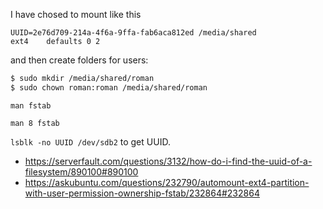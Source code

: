 I have chosed to mount like this

`UUID=2e76d709-214a-4f6a-9ffa-fab6aca812ed /media/shared               ext4    defaults 0 2`

and then create folders for users:

```bash
$ sudo mkdir /media/shared/roman
$ sudo chown roman:roman /media/shared/roman
```

`man fstab`

`man 8 fstab`

`lsblk -no UUID /dev/sdb2` to get UUID.

- https://serverfault.com/questions/3132/how-do-i-find-the-uuid-of-a-filesystem/890100#890100
- https://askubuntu.com/questions/232790/automount-ext4-partition-with-user-permission-ownership-fstab/232864#232864
